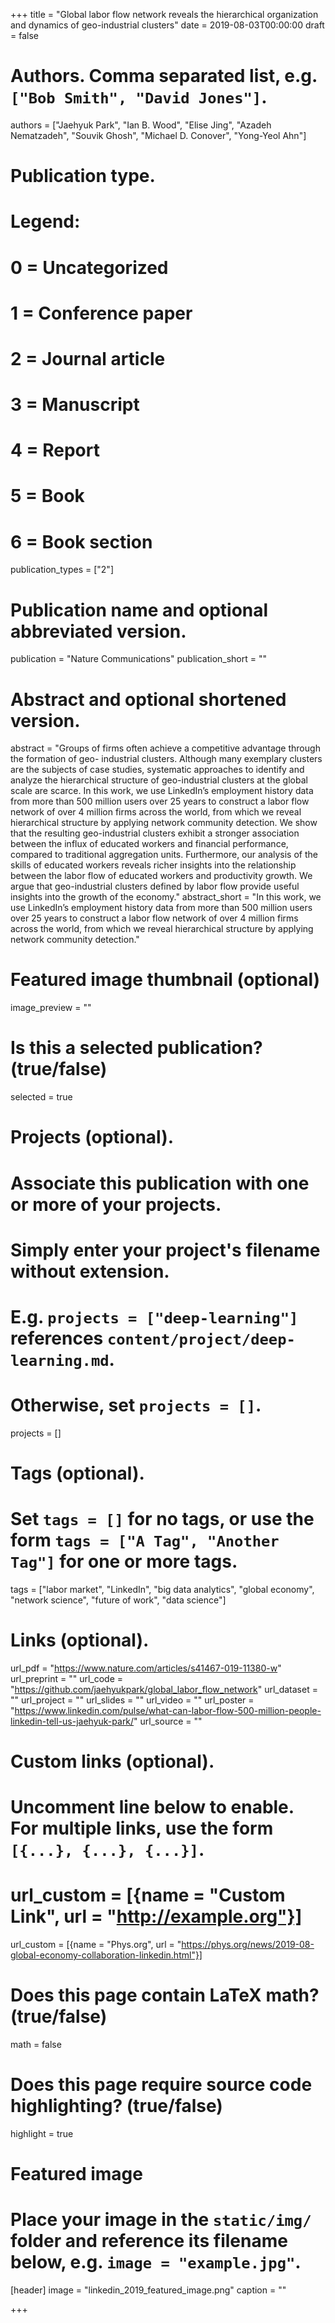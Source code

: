 +++
title = "Global labor flow network reveals the hierarchical organization and dynamics of geo-industrial clusters"
date = 2019-08-03T00:00:00
draft = false

# Authors. Comma separated list, e.g. `["Bob Smith", "David Jones"]`.
authors = ["Jaehyuk Park", "Ian B. Wood", "Elise Jing", "Azadeh Nematzadeh", 
            "Souvik Ghosh", "Michael D. Conover", "Yong-Yeol Ahn"]

# Publication type.
# Legend:
# 0 = Uncategorized
# 1 = Conference paper
# 2 = Journal article
# 3 = Manuscript
# 4 = Report
# 5 = Book
# 6 = Book section
publication_types = ["2"]

# Publication name and optional abbreviated version.
publication = "Nature Communications"
publication_short = ""

# Abstract and optional shortened version.
abstract = "Groups of firms often achieve a competitive advantage through the formation of geo- industrial clusters. Although many exemplary clusters are the subjects of case studies, systematic approaches to identify and analyze the hierarchical structure of geo-industrial clusters at the global scale are scarce. In this work, we use LinkedIn’s employment history data from more than 500 million users over 25 years to construct a labor flow network of over 4 million firms across the world, from which we reveal hierarchical structure by applying network community detection. We show that the resulting geo-industrial clusters exhibit a stronger association between the influx of educated workers and financial performance, compared to traditional aggregation units. Furthermore, our analysis of the skills of educated workers reveals richer insights into the relationship between the labor flow of educated workers and productivity growth. We argue that geo-industrial clusters defined by labor flow provide useful insights into the growth of the economy."
abstract_short = "In this work, we use LinkedIn’s employment history data from more than 500 million users over 25 years to construct a labor flow network of over 4 million firms across the world, from which we reveal hierarchical structure by applying network community detection."

# Featured image thumbnail (optional)
image_preview = ""

# Is this a selected publication? (true/false)
selected = true 

# Projects (optional).
#   Associate this publication with one or more of your projects.
#   Simply enter your project's filename without extension.
#   E.g. `projects = ["deep-learning"]` references `content/project/deep-learning.md`.
#   Otherwise, set `projects = []`.
projects = []

# Tags (optional).
#   Set `tags = []` for no tags, or use the form `tags = ["A Tag", "Another Tag"]` for one or more tags.
tags = ["labor market", "LinkedIn", "big data analytics", "global economy", 
        "network science", "future of work", "data science"]

# Links (optional).
url_pdf = "https://www.nature.com/articles/s41467-019-11380-w"
url_preprint = ""
url_code = "https://github.com/jaehyukpark/global_labor_flow_network"
url_dataset = ""
url_project = ""
url_slides = ""
url_video = ""
url_poster = "https://www.linkedin.com/pulse/what-can-labor-flow-500-million-people-linkedin-tell-us-jaehyuk-park/"
url_source = ""

# Custom links (optional).
#   Uncomment line below to enable. For multiple links, use the form `[{...}, {...}, {...}]`.
# url_custom = [{name = "Custom Link", url = "http://example.org"}]
url_custom = [{name = "Phys.org", url = "https://phys.org/news/2019-08-global-economy-collaboration-linkedin.html"}]
# Does this page contain LaTeX math? (true/false)
math = false

# Does this page require source code highlighting? (true/false)
highlight = true

# Featured image
# Place your image in the `static/img/` folder and reference its filename below, e.g. `image = "example.jpg"`.
[header]
image = "linkedin_2019_featured_image.png"
caption = ""

+++
